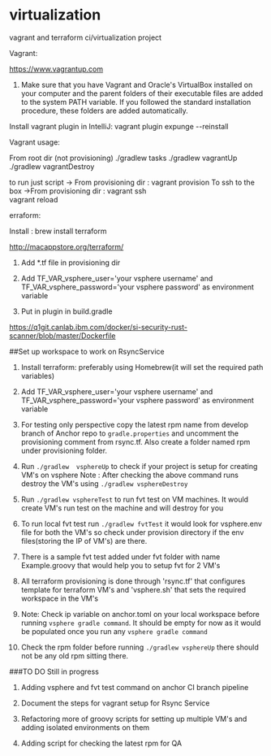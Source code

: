 # virtualization
vagrant and terraform ci/virtualization project 

Vagrant:

https://www.vagrantup.com

1. Make sure that you have Vagrant and Oracle's VirtualBox installed on your computer and the parent folders of their executable files are added to the system PATH variable. If you followed the standard installation procedure, these folders are added automatically.



Install vagrant plugin in IntelliJ:   vagrant plugin expunge --reinstall

Vagrant usage:

From root dir (not provisioning)
./gradlew tasks
 ./gradlew vagrantUp
./gradlew vagrantDestroy



to run just script -> From provisioning dir :  vagrant provision
To ssh to the box ->From provisioning dir : vagrant ssh  
vagrant reload
 
 
 erraform:


Install :
brew install terraform

http://macappstore.org/terraform/

1. Add *.tf file in provisioning dir
2. Add TF_VAR_vsphere_user='your vsphere username' and TF_VAR_vsphere_password='your vsphere password' as environment variable

1. Put in plugin in build.gradle


https://q1git.canlab.ibm.com/docker/si-security-rust-scanner/blob/master/Dockerfile











##Set up workspace to work on RsyncService

1. Install terraform: preferably using Homebrew(it will set the required path variables)

2. Add TF_VAR_vsphere_user='your vsphere username' and TF_VAR_vsphere_password='your vsphere password' as environment variable


3. For testing only perspective copy the latest rpm name from develop branch of Anchor repo to ```gradle.properties``` and uncomment the provisioning comment from rsync.tf. Also create a folder named rpm under provisioning folder.


4. Run ``` ./gradlew  vsphereUp ``` to check if your project is setup for creating VM's on vsphere
Note : After checking the above command runs destroy the VM's using ```./gradlew vsphereDestroy```

5. Run ```./gradlew vsphereTest``` to run fvt test on VM machines. It would create VM's run test on the machine and will destroy for you

6. To run local fvt test run ```./gradlew fvtTest``` it would look for vsphere.env file for both the VM's so check under provision directory if the env files(storing the IP of VM's) are there.

7. There is a sample fvt test added under fvt folder with name Example.groovy that would help you to setup fvt for 2 VM's

8. All terraform provisioning is done through 'rsync.tf' that configures template for terraform VM's and 'vsphere.sh' that sets the required workspace in the VM's

9. Note: Check ip variable on anchor.toml on your local workspace before running ```vsphere gradle command```. It should be empty for now as it would be populated once you run any ```vsphere gradle command```

10. Check the rpm folder before running ```./gradlew vsphereUp``` there should not be any old rpm sitting there.

###TO DO Still in progress 


1. Adding vsphere and fvt test command on anchor CI branch pipeline

2. Document the steps for vagrant setup for Rsync Service

3. Refactoring more of groovy scripts for setting up multiple VM's and adding isolated environments on them

4. Adding script for checking the latest rpm for QA


